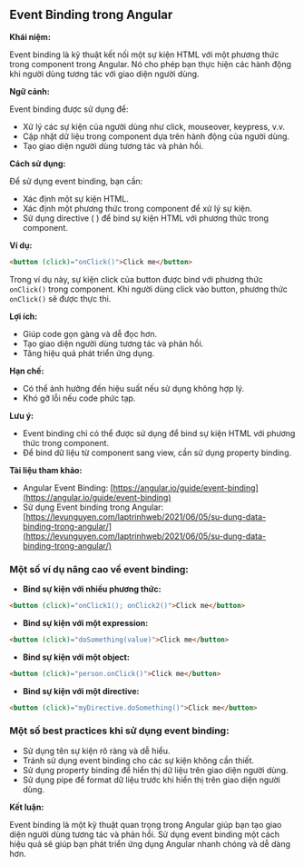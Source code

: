 ## Event Binding trong Angular

**Khái niệm:**

Event binding là kỹ thuật kết nối một sự kiện HTML với một phương thức trong component trong Angular. Nó cho phép bạn thực hiện các hành động khi người dùng tương tác với giao diện người dùng.

**Ngữ cảnh:**

Event binding được sử dụng để:

- Xử lý các sự kiện của người dùng như click, mouseover, keypress, v.v.
- Cập nhật dữ liệu trong component dựa trên hành động của người dùng.
- Tạo giao diện người dùng tương tác và phản hồi.

**Cách sử dụng:**

Để sử dụng event binding, bạn cần:

- Xác định một sự kiện HTML.
- Xác định một phương thức trong component để xử lý sự kiện.
- Sử dụng directive ( ) để bind sự kiện HTML với phương thức trong component.

**Ví dụ:**

```html
<button (click)="onClick()">Click me</button>
```

Trong ví dụ này, sự kiện click của button được bind với phương thức `onClick()` trong component. Khi người dùng click vào button, phương thức `onClick()` sẽ được thực thi.

**Lợi ích:**

- Giúp code gọn gàng và dễ đọc hơn.
- Tạo giao diện người dùng tương tác và phản hồi.
- Tăng hiệu quả phát triển ứng dụng.

**Hạn chế:**

- Có thể ảnh hưởng đến hiệu suất nếu sử dụng không hợp lý.
- Khó gỡ lỗi nếu code phức tạp.

**Lưu ý:**

- Event binding chỉ có thể được sử dụng để bind sự kiện HTML với phương thức trong component.
- Để bind dữ liệu từ component sang view, cần sử dụng property binding.

**Tài liệu tham khảo:**

- Angular Event Binding: [https://angular.io/guide/event-binding](https://angular.io/guide/event-binding)
- Sử dụng Event binding trong Angular: [https://levunguyen.com/laptrinhweb/2021/06/05/su-dung-data-binding-trong-angular/](https://levunguyen.com/laptrinhweb/2021/06/05/su-dung-data-binding-trong-angular/)

### Một số ví dụ nâng cao về event binding:

- **Bind sự kiện với nhiều phương thức:**

```html
<button (click)="onClick1(); onClick2()">Click me</button>
```

- **Bind sự kiện với một expression:**

```html
<button (click)="doSomething(value)">Click me</button>
```

- **Bind sự kiện với một object:**

```html
<button (click)="person.onClick()">Click me</button>
```

- **Bind sự kiện với một directive:**

```html
<button (click)="myDirective.doSomething()">Click me</button>
```

### Một số best practices khi sử dụng event binding:

- Sử dụng tên sự kiện rõ ràng và dễ hiểu.
- Tránh sử dụng event binding cho các sự kiện không cần thiết.
- Sử dụng property binding để hiển thị dữ liệu trên giao diện người dùng.
- Sử dụng pipe để format dữ liệu trước khi hiển thị trên giao diện người dùng.

**Kết luận:**

Event binding là một kỹ thuật quan trọng trong Angular giúp bạn tạo giao diện người dùng tương tác và phản hồi. Sử dụng event binding một cách hiệu quả sẽ giúp bạn phát triển ứng dụng Angular nhanh chóng và dễ dàng hơn.
